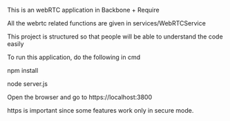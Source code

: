 This is an webRTC application  in Backbone + Require

All the webrtc related functions are given in services/WebRTCService

This project is structured so that people will be able to understand the code easily

To run this application, do the following in cmd

npm install

node server.js


Open the browser and go to https://localhost:3800

https is important since some features work only in secure mode.
